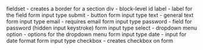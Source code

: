 fieldset - creates a border for a section
div - block-level id
label - label for the field
form input type submit - button
form input type text - general text
form input type email - requires email
form input type password - field for password (hidden input keystroke)
form input type select - dropdown menu
option - options for the dropdown menu
form input type date - input for date format
form input type checkbox - creates checkbox on form